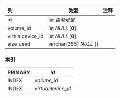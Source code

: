 | 列               | 类型                   | 注释 |
| :--------------- | ---------------------- | ---- |
| id               | int *自动增量*         |      |
| volume_id        | int *NULL* [**0**]     |      |
| virtualdevice_id | int *NULL* [**0**]     |      |
| size_used        | varchar(255) *NULL* [] |      |

### 索引

| PRIMARY | *id*               |
| :------ | ------------------ |
| INDEX   | *volume_id*        |
| INDEX   | *virtualdevice_id* |
